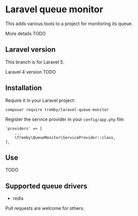 Laravel queue monitor
=====================

This adds various tools to a project for monitoring its queue.

More details TODO

Laravel version
---------------

This branch is for Laravel 5.

Laravel 4 version TODO

Installation
------------

Require it in your Laravel project:

    composer require tremby/laravel-queue-monitor

Register the service provider in your `config/app.php` file:

    'providers' => [
        ...
        \Tremby\QueueMonitor\ServiceProvider::class,
    ],

Use
---

TODO

Supported queue drivers
-----------------------

- redis

Pull requests are welcome for others.
